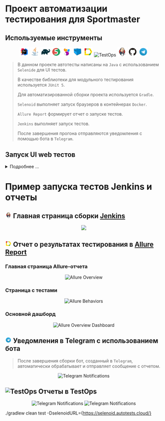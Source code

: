 # Проект автоматизации тестирования для Sportmaster

##  Используемые инструменты

<p align="center">
<img width="6%" title="IntelliJ IDEA" src="images/logo/Intelij_IDEA.svg">
<img width="6%" title="Java" src="images/logo/Java.svg">
<img width="6%" title="Gradle" src="images/logo/Gradle.svg">
<img width="6%" title="JUnit5" src="images/logo/JUnit5.svg">
<img width="6%" title="Selenide" src="images/logo/Selenide.svg">
<img width="6%" title="Selenoid" src="images/logo/Selenoid.svg">
<img width="6%" title="Allure Report" src="images/logo/Allure_Report.svg">
<img width="6%" title="TestOps" src="images/logo/Allure_TO.svg">
<img width="6%" title="Jenkins" src="images/logo/Jenkins.svg">
<img width="6%" title="GitHub" src="images/logo/GitHub.svg">
<img width="6%" title="Telegram" src="images/logo/Telegram.svg">
</p>

>В данном проекте автотесты написаны на <code>Java</code> с использованием <code>Selenide</code> для UI тестов.
> 
> В качестве библиотеки для модульного тестирования используется <code>JUnit 5</code>.
>
> Для автоматизированной сборки проекта используется <code>Gradle</code>.
>
> <code>Selenoid</code> выполняет запуск браузеров в контейнерах <code>Docker</code>.
>
> <code>Allure Report</code> формирует отчет о запуске тестов.
>
> <code>Jenkins</code> выполняет запуск тестов.
>
> После завершения прогона отправляются уведомления с помощью бота в <code>Telegram</code>.

## Запуск UI web тестов
<details>
<summary>Подробнее ...</summary>

### Локальный запуск тестов

```./gradlew clean runTestsUi -Dclient=localBrowser -Dtype=ui```

### Локальный запуск тестов в Selenoid
<details>
<summary>Шаги запуска</summary>

>1. Создать файл с проперти
>> * путь указать ```./src/test/resources/config/remoteBrowser.properties```
>> * добавить данные в файл, пример( ```src/test/resources/config/exampleRemoteBrowser.properties``` )
>2. Запустить тесты
>>```./gradlew clean runTestsUi -Dclient=remoteBrowser -Dtype=ui```
</details>


### Удаленный запуск тестов в Jenkins
<details>
<summary>Шаги запуска</summary>

>1. Создать файл с проперти в Jenkins
>> * путь указать ```./src/test/resources/config/remoteBrowser.properties```
>> * добавить данные в файл, пример( ```src/test/resources/config/exampleRemoteBrowser.properties``` )
>2. Создать файл с настройками для Telegram в Jenkins
>> * путь указать ```./notifications/telegram_config.json```
>> * добавить данные в файл, пример(```./notifications/example_telegram_config.json```)
>3. Запустить тесты
>>```
>>clean
>>runTestsUi
>>-Dclient=remoteBrowser
>>-Dtype=ui
>>-Dthreads=3
>>```
</details>
</details>



# Пример запуска тестов Jenkins и отчеты
## <img width="4%" title="Jenkins" src="images/logo/Jenkins.svg"> Главная страница сборки [Jenkins](https://jenkins.autotests.cloud/job/Panin11HW-25Ui/)

<p align="center">
  <img src="images/screens/jenkins.png">
</p>

## <img width="4%" title="Allure Report" src="images/logo/Allure_Report.svg"> Отчет о результатах тестирования в [Allure Report](https://jenkins.autotests.cloud/job/Panin11HW-13-2/16/allure/)

### Главная страница Allure-отчета

<p align="center">
<img title="Allure Overview" src="images/screens/allure_overview.png">
</p>

### Страница с тестами

<p align="center">
<img title="Allure Behaviors" src="images/screens/allure_behaviors.png">
</p>

### Основной дашборд

<p align="center">
<img title="Allure Overview Dashboard" src="images/screens/allure_overview_dashboard.png">
</p>

## <img width="4%" title="Telegram" src="images/logo/Telegram.svg"> Уведомления в Telegram с использованием бота

> После завершения сборки бот, созданный в <code>Telegram</code>, автоматически обрабатывает и отправляет сообщение с отчетом.
<p align="center">
<img title="Telegram Notifications" src="images/screens/telegram_notifications.png">
</p>

## <img width="4%" title="TestOps" src="images/logo/Allure_TO.svg"> Отчеты в TestOps

<p align="center">
<img title="Telegram Notifications" src="images/screens/testops.png">
<img title="Telegram Notifications" src="images/screens/testops_launches.png">
</p>

./gradlew clean test -DselenoidURL={https://selenoid.autotests.cloud/}




